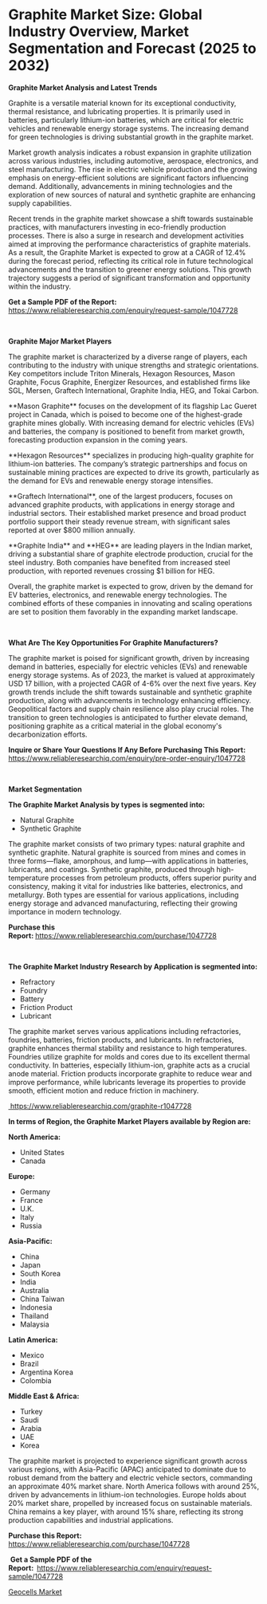 <p><h1>Graphite Market Size: Global Industry Overview, Market Segmentation and Forecast (2025 to 2032)</h1></p><p><strong>Graphite Market Analysis and Latest Trends</strong></p>
<p><p>Graphite is a versatile material known for its exceptional conductivity, thermal resistance, and lubricating properties. It is primarily used in batteries, particularly lithium-ion batteries, which are critical for electric vehicles and renewable energy storage systems. The increasing demand for green technologies is driving substantial growth in the graphite market.</p><p>Market growth analysis indicates a robust expansion in graphite utilization across various industries, including automotive, aerospace, electronics, and steel manufacturing. The rise in electric vehicle production and the growing emphasis on energy-efficient solutions are significant factors influencing demand. Additionally, advancements in mining technologies and the exploration of new sources of natural and synthetic graphite are enhancing supply capabilities.</p><p>Recent trends in the graphite market showcase a shift towards sustainable practices, with manufacturers investing in eco-friendly production processes. There is also a surge in research and development activities aimed at improving the performance characteristics of graphite materials. As a result, the Graphite Market is expected to grow at a CAGR of 12.4% during the forecast period, reflecting its critical role in future technological advancements and the transition to greener energy solutions. This growth trajectory suggests a period of significant transformation and opportunity within the industry.</p></p>
<p><strong>Get a Sample PDF of the Report:&nbsp;</strong> <a href="https://www.reliableresearchiq.com/enquiry/request-sample/1047728?utm_campaign=2449&utm_medium=2&utm_source=Github&utm_content=ia&utm_term=02042025&utm_id=graphite">https://www.reliableresearchiq.com/enquiry/request-sample/1047728</a></p>
<p>&nbsp;</p>
<p><strong>Graphite Major Market Players</strong></p>
<p><p>The graphite market is characterized by a diverse range of players, each contributing to the industry with unique strengths and strategic orientations. Key competitors include Triton Minerals, Hexagon Resources, Mason Graphite, Focus Graphite, Energizer Resources, and established firms like SGL, Mersen, Graftech International, Graphite India, HEG, and Tokai Carbon.</p><p>**Mason Graphite** focuses on the development of its flagship Lac Gueret project in Canada, which is poised to become one of the highest-grade graphite mines globally. With increasing demand for electric vehicles (EVs) and batteries, the company is positioned to benefit from market growth, forecasting production expansion in the coming years.</p><p>**Hexagon Resources** specializes in producing high-quality graphite for lithium-ion batteries. The company’s strategic partnerships and focus on sustainable mining practices are expected to drive its growth, particularly as the demand for EVs and renewable energy storage intensifies.</p><p>**Graftech International**, one of the largest producers, focuses on advanced graphite products, with applications in energy storage and industrial sectors. Their established market presence and broad product portfolio support their steady revenue stream, with significant sales reported at over $800 million annually.</p><p>**Graphite India** and **HEG** are leading players in the Indian market, driving a substantial share of graphite electrode production, crucial for the steel industry. Both companies have benefited from increased steel production, with reported revenues crossing $1 billion for HEG.</p><p>Overall, the graphite market is expected to grow, driven by the demand for EV batteries, electronics, and renewable energy technologies. The combined efforts of these companies in innovating and scaling operations are set to position them favorably in the expanding market landscape.</p></p>
<p>&nbsp;</p>
<p><strong>What Are The Key Opportunities For Graphite Manufacturers?</strong></p>
<p><p>The graphite market is poised for significant growth, driven by increasing demand in batteries, especially for electric vehicles (EVs) and renewable energy storage systems. As of 2023, the market is valued at approximately USD 17 billion, with a projected CAGR of 4-6% over the next five years. Key growth trends include the shift towards sustainable and synthetic graphite production, along with advancements in technology enhancing efficiency. Geopolitical factors and supply chain resilience also play crucial roles. The transition to green technologies is anticipated to further elevate demand, positioning graphite as a critical material in the global economy's decarbonization efforts.</p></p>
<p><strong>Inquire or Share Your Questions If Any Before Purchasing This Report:</strong> <a href="https://www.reliableresearchiq.com/enquiry/pre-order-enquiry/1047728?utm_campaign=2449&utm_medium=2&utm_source=Github&utm_content=ia&utm_term=02042025&utm_id=graphite">https://www.reliableresearchiq.com/enquiry/pre-order-enquiry/1047728</a></p>
<p>&nbsp;</p>
<p><strong>Market Segmentation</strong></p>
<p><strong>The Graphite Market Analysis by types is segmented into:</strong></p>
<p><ul><li>Natural Graphite</li><li>Synthetic Graphite</li></ul></p>
<p><p>The graphite market consists of two primary types: natural graphite and synthetic graphite. Natural graphite is sourced from mines and comes in three forms—flake, amorphous, and lump—with applications in batteries, lubricants, and coatings. Synthetic graphite, produced through high-temperature processes from petroleum products, offers superior purity and consistency, making it vital for industries like batteries, electronics, and metallurgy. Both types are essential for various applications, including energy storage and advanced manufacturing, reflecting their growing importance in modern technology.</p></p>
<p><strong>Purchase this Report:&nbsp;</strong><a href="https://www.reliableresearchiq.com/purchase/1047728?utm_campaign=2449&utm_medium=2&utm_source=Github&utm_content=ia&utm_term=02042025&utm_id=graphite">https://www.reliableresearchiq.com/purchase/1047728</a></p>
<p>&nbsp;</p>
<p><strong>The Graphite Market Industry Research by Application is segmented into:</strong></p>
<p><ul><li>Refractory</li><li>Foundry</li><li>Battery</li><li>Friction Product</li><li>Lubricant</li></ul></p>
<p><p>The graphite market serves various applications including refractories, foundries, batteries, friction products, and lubricants. In refractories, graphite enhances thermal stability and resistance to high temperatures. Foundries utilize graphite for molds and cores due to its excellent thermal conductivity. In batteries, especially lithium-ion, graphite acts as a crucial anode material. Friction products incorporate graphite to reduce wear and improve performance, while lubricants leverage its properties to provide smooth, efficient motion and reduce friction in machinery.</p></p>
<p><a href="https://www.reliableresearchiq.com/graphite-r1047728?utm_campaign=2449&utm_medium=2&utm_source=Github&utm_content=ia&utm_term=02042025&utm_id=graphite">&nbsp;https://www.reliableresearchiq.com/graphite-r1047728</a></p>
<p><strong>In terms of Region, the Graphite Market Players available by Region are:</strong></p>
<p>
    <p> <strong> North America: </strong>
        <ul>
            <li>United States</li>
            <li>Canada</li>
        </ul>
        </p> 
    <p> <strong> Europe: </strong>
        <ul>
            <li>Germany</li>
            <li>France</li>
            <li>U.K.</li>
            <li>Italy</li>
            <li>Russia</li>
        </ul>
        </p> 
    <p> <strong> Asia-Pacific: </strong>
        <ul>
            <li>China</li>
            <li>Japan</li>
            <li>South Korea</li>
            <li>India</li>
            <li>Australia</li>
            <li>China Taiwan</li>
            <li>Indonesia</li>
            <li>Thailand</li>
            <li>Malaysia</li>
        </ul>
        </p> 
    <p> <strong> Latin America: </strong>
        <ul>
            <li>Mexico</li>
            <li>Brazil</li>
            <li>Argentina Korea</li>
            <li>Colombia</li>
        </ul>
        </p> 
    <p> <strong> Middle East & Africa: </strong>
        <ul>
            <li>Turkey</li>
            <li>Saudi</li>
            <li>Arabia</li>
            <li>UAE</li>
            <li>Korea</li>
        </ul>
    </p>
    </p>
<p><p>The graphite market is projected to experience significant growth across various regions, with Asia-Pacific (APAC) anticipated to dominate due to robust demand from the battery and electric vehicle sectors, commanding an approximate 40% market share. North America follows with around 25%, driven by advancements in lithium-ion technologies. Europe holds about 20% market share, propelled by increased focus on sustainable materials. China remains a key player, with around 15% share, reflecting its strong production capabilities and industrial applications.</p></p>
<p><strong>Purchase this Report: </strong><a href="https://www.reliableresearchiq.com/purchase/1047728?utm_campaign=2449&utm_medium=2&utm_source=Github&utm_content=ia&utm_term=02042025&utm_id=graphite">https://www.reliableresearchiq.com/purchase/1047728</a></p>
<p>&nbsp;<strong>Get a Sample PDF of the Report:&nbsp;&nbsp;</strong><a href="https://www.reliableresearchiq.com/enquiry/request-sample/1047728?utm_campaign=2449&utm_medium=2&utm_source=Github&utm_content=ia&utm_term=02042025&utm_id=graphite">https://www.reliableresearchiq.com/enquiry/request-sample/1047728</a></p>
<p><strong></strong></p>
<p><p><a href="https://github.com/jerhoskinson197676/Market-Research-Report-List-1/blob/main/geocells-market.md?utm_campaign=2449&utm_medium=2&utm_source=Github&utm_content=ia&utm_term=02042025&utm_id=graphite">Geocells Market</a></p></p>
